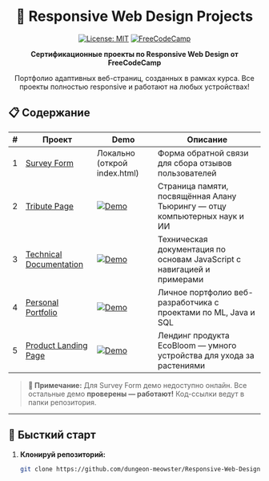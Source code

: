 <div align="center">

# 🎨 Responsive Web Design Projects

[![License: MIT](https://img.shields.io/badge/License-MIT-yellow.svg)](https://opensource.org/licenses/MIT)
[![FreeCodeCamp](https://img.shields.io/badge/FreeCodeCamp-Certified-green.svg)](https://www.freecodecamp.org/learn/2022/responsive-web-design/)

**Сертификационные проекты по Responsive Web Design от FreeCodeCamp**

Портфолио адаптивных веб-страниц, созданных в рамках курса. Все проекты полностью responsive и работают на любых устройствах!

</div>

## 📋 Содержание

| # | Проект | Demo | Описание |
|---|--------|------|----------|
| 1 | [Survey Form](my-web-projects/survey-form/) | Локально (открой index.html) | Форма обратной связи для сбора отзывов пользователей |
| 2 | [Tribute Page](my-web-projects/tribute-page/) | [![Demo](https://via.placeholder.com/300x200/2196F3/ffffff?text=Tribute+Page)](https://dungeon-meowster.github.io/Responsive-Web-Design/my-web-projects/tribute-page/) | Страница памяти, посвящённая Алану Тьюрингу — отцу компьютерных наук и ИИ |
| 3 | [Technical Documentation](my-web-projects/technical-documentation/) | [![Demo](https://via.placeholder.com/300x200/FF9800/ffffff?text=Documentation)](https://dungeon-meowster.github.io/Responsive-Web-Design/my-web-projects/technical-documentation/) | Техническая документация по основам JavaScript с навигацией и примерами |
| 4 | [Personal Portfolio](my-web-projects/personal-portfolio/) | [![Demo](https://via.placeholder.com/300x200/E91E63/ffffff?text=Portfolio)](https://dungeon-meowster.github.io/Responsive-Web-Design/my-web-projects/personal-portfolio/) | Личное портфолио веб-разработчика с проектами по ML, Java и SQL |
| 5 | [Product Landing Page](my-web-projects/product-landing-page/) | [![Demo](https://via.placeholder.com/300x200/9C27B0/ffffff?text=Landing)](https://dungeon-meowster.github.io/Responsive-Web-Design/my-web-projects/product-landing-page/) | Лендинг продукта EcoBloom — умного устройства для ухода за растениями |

> **📌 Примечание:** Для Survey Form демо недоступно онлайн. Все остальные демо **проверены — работают!** Код-ссылки ведут в папки репозитория.

---

## 🚀 Бысткий старт

1. **Клонируй репозиторий:**
   ```bash
   git clone https://github.com/dungeon-meowster/Responsive-Web-Design.git
